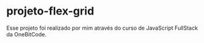 # projeto-flex-grid
Esse projeto foi realizado por mim através do curso de JavaScript FullStack da OneBitCode.

